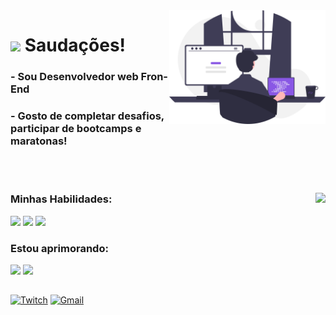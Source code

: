<img src="./src/public/main-illustration.svg" width=250 align="right">

<h1 align="left">
  <img src="https://raw.githubusercontent.com/kaueMarques/kaueMarques/master/hi.gif" width=40>
  Saudações!
</h1>

<h3>- Sou Desenvolvedor web Fron-End</h3>

<h3>- Gosto de completar desafios, participar de bootcamps e maratonas!</h3>

<br><br>

<div>
  <img align="right" src="https://github-readme-stats.vercel.app/api/top-langs/?username=yellowmoonastronaut&layout=compact&theme=github_dark"/>
  
  <div>
    <h3>Minhas Habilidades:</h3>
    <img src="https://img.shields.io/static/v1?label=&message=HTML&color=0d1117&style=for-the-badge&logo=HTML5"/>
    <img src="https://img.shields.io/static/v1?label=&message=CSS&color=0d1117&style=for-the-badge&logo=CSS3"/>
    <img src="https://img.shields.io/static/v1?label=&message=JavaScript&color=0d1117&style=for-the-badge&logo=JavaScript"/>
  </div>

  <div>
    <h3>Estou aprimorando:</h3>  
    <img src="https://img.shields.io/static/v1?label=&message=React&color=0d1117&style=for-the-badge&logo=React"/>
    <img src="https://img.shields.io/static/v1?label=&message=Next.js&color=0d1117&style=for-the-badge&logo=Next.js"/>
  </div>
</div>

<h2></h2>

<a href="https://www.linkedin.com/in/willian-igor-santos/" target="_blank"><img src="https://img.shields.io/badge/LinkedIn-%23181717.svg?style=for-the-badge&logo=LinkedIn&logoColor=white&color=0A66C2" alt="Twitch"></a>
<a href="mailto:yellowmoonastronaut@gmail.com" target="_blank"><img src="https://img.shields.io/badge/Email-%23181717.svg?style=for-the-badge&logo=Gmail&logoColor=white&color=EA4335" alt="Gmail"></a>
